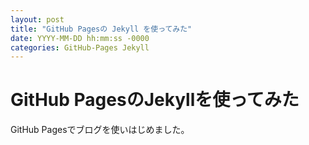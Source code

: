 ```yaml
---
layout: post
title: "GitHub Pagesの Jekyll を使ってみた"
date: YYYY-MM-DD hh:mm:ss -0000
categories: GitHub-Pages Jekyll
---
```


# GitHub PagesのJekyllを使ってみた

GitHub Pagesでブログを使いはじめました。
